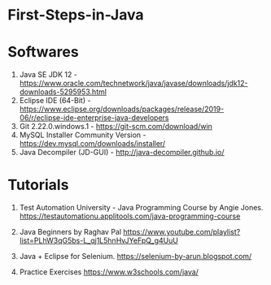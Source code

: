 # First-Steps-in-Java

# Softwares
1. Java SE JDK 12 - https://www.oracle.com/technetwork/java/javase/downloads/jdk12-downloads-5295953.html
2. Eclipse IDE (64-Bit)  - https://www.eclipse.org/downloads/packages/release/2019-06/r/eclipse-ide-enterprise-java-developers
3. Git 2.22.0.windows.1 - https://git-scm.com/download/win
4. MySQL Installer Community Version - https://dev.mysql.com/downloads/installer/
5. Java Decompiler (JD-GUI) -   http://java-decompiler.github.io/


# Tutorials
1. Test Automation University - Java Programming Course by Angie Jones.
https://testautomationu.applitools.com/java-programming-course

2. Java Beginners by Raghav Pal
https://www.youtube.com/playlist?list=PLhW3qG5bs-L_qj1L5hnHvJYeFpQ_g4UuU

3. Java + Eclipse for Selenium.
https://selenium-by-arun.blogspot.com/

4. Practice Exercises
https://www.w3schools.com/java/
